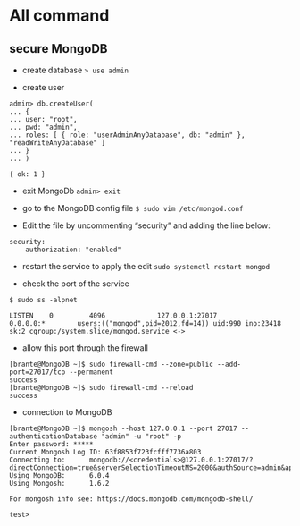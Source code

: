 # All command

## secure MongoDB

- create database
`> use admin`

- create user
```
admin> db.createUser(
... {
... user: "root",
... pwd: "admin",
... roles: [ { role: "userAdminAnyDatabase", db: "admin" }, "readWriteAnyDatabase" ]
... }
... )
```

```
{ ok: 1 }
```

- exit MongoDb
`admin> exit`

- go to the MongoDB config file
`$ sudo vim /etc/mongod.conf`

- Edit the file by uncommenting “security” and adding the line below:
```
security:
    authorization: "enabled"
```

- restart the service to apply the edit
`sudo systemctl restart mongod`

- check the port of the service
```
$ sudo ss -alpnet

LISTEN    0         4096             127.0.0.1:27017            0.0.0.0:*        users:(("mongod",pid=2012,fd=14)) uid:990 ino:23418 sk:2 cgroup:/system.slice/mongod.service <->
```

- allow this port through the firewall
```
[brante@MongoDB ~]$ sudo firewall-cmd --zone=public --add-port=27017/tcp --permanent
success
[brante@MongoDB ~]$ sudo firewall-cmd --reload
success
```

- connection to MongoDB
```
[brante@MongoDB ~]$ mongosh --host 127.0.0.1 --port 27017 --authenticationDatabase "admin" -u "root" -p
Enter password: *****
Current Mongosh Log ID:	63f8853f723fcfff7736a803
Connecting to:		mongodb://<credentials>@127.0.0.1:27017/?directConnection=true&serverSelectionTimeoutMS=2000&authSource=admin&appName=mongosh+1.6.2
Using MongoDB:		6.0.4
Using Mongosh:		1.6.2

For mongosh info see: https://docs.mongodb.com/mongodb-shell/

test> 
```
